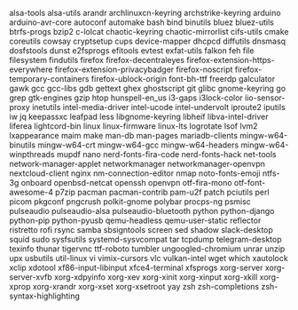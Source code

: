 alsa-tools
alsa-utils
arandr
archlinuxcn-keyring
archstrike-keyring
arduino
arduino-avr-core
autoconf
automake
bash
bind
binutils
bluez
bluez-utils
btrfs-progs
bzip2
c-lolcat
chaotic-keyring
chaotic-mirrorlist
cifs-utils
cmake
coreutils
cowsay
cryptsetup
cups
device-mapper
dhcpcd
diffutils
dnsmasq
dosfstools
dunst
e2fsprogs
efitools
evtest
exfat-utils
falkon
feh
file
filesystem
findutils
firefox
firefox-decentraleyes
firefox-extension-https-everywhere
firefox-extension-privacybadger
firefox-noscript
firefox-temporary-containers
firefox-ublock-origin
font-bh-ttf
freerdp
galculator
gawk
gcc
gcc-libs
gdb
gettext
ghex
ghostscript
git
glibc
gnome-keyring
go
grep
gtk-engines
gzip
htop
hunspell-en_us
i3-gaps
i3lock-color
iio-sensor-proxy
inetutils
intel-media-driver
intel-ucode
intel-undervolt
iproute2
iputils
iw
jq
keepassxc
leafpad
less
libgnome-keyring
libheif
libva-intel-driver
liferea
lightcord-bin
linux
linux-firmware
linux-lts
logrotate
lsof
lvm2
lxappearance
maim
make
man-db
man-pages
mariadb-clients
mingw-w64-binutils
mingw-w64-crt
mingw-w64-gcc
mingw-w64-headers
mingw-w64-winpthreads
mupdf
nano
nerd-fonts-fira-code
nerd-fonts-hack
net-tools
network-manager-applet
networkmanager
networkmanager-openvpn
nextcloud-client
nginx
nm-connection-editor
nmap
noto-fonts-emoji
ntfs-3g
onboard
openbsd-netcat
openssh
openvpn
otf-fira-mono
otf-font-awesome-4
p7zip
pacman
pacman-contrib
pam-u2f
patch
pciutils
perl
picom
pkgconf
pngcrush
polkit-gnome
polybar
procps-ng
psmisc
pulseaudio
pulseaudio-alsa
pulseaudio-bluetooth
python
python-django
python-pip
python-pyusb
qemu-headless
qemu-user-static
reflector
ristretto
rofi
rsync
samba
sbsigntools
screen
sed
shadow
slack-desktop
squid
sudo
sysfsutils
systemd-sysvcompat
tar
tcpdump
telegram-desktop
texinfo
thunar
tigervnc
ttf-roboto
tumbler
ungoogled-chromium
unrar
unzip
upx
usbutils
util-linux
vi
vimix-cursors
vlc
vulkan-intel
wget
which
xautolock
xclip
xdotool
xf86-input-libinput
xfce4-terminal
xfsprogs
xorg-server
xorg-server-xvfb
xorg-xdpyinfo
xorg-xev
xorg-xinit
xorg-xinput
xorg-xkill
xorg-xprop
xorg-xrandr
xorg-xset
xorg-xsetroot
yay
zsh
zsh-completions
zsh-syntax-highlighting
